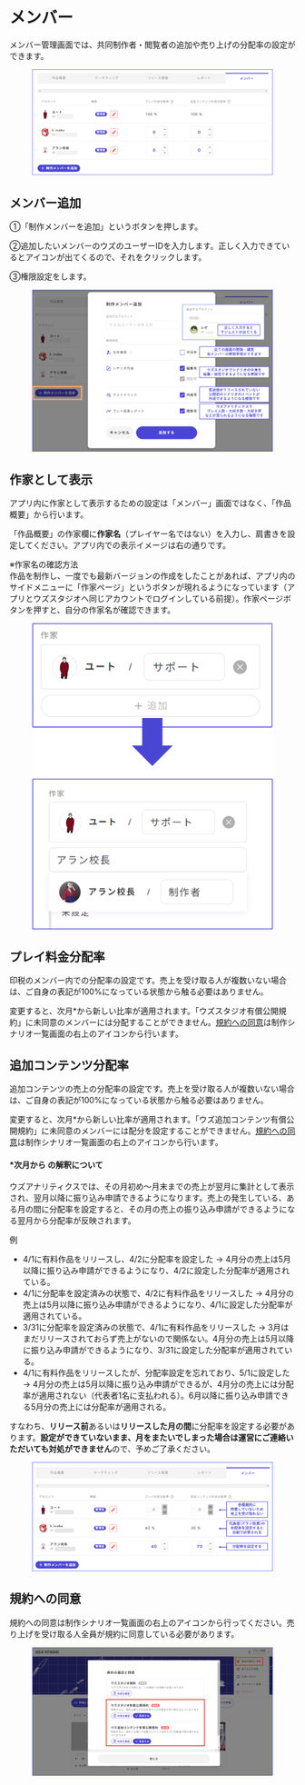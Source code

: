 # メンバー

メンバー管理画面では、共同制作者・閲覧者の追加や売り上げの分配率の設定ができます。

<figure><img src="../.gitbook/assets/image (104).png" alt=""><figcaption></figcaption></figure>



## メンバー追加

①「制作メンバーを追加」というボタンを押します。

②追加したいメンバーのウズのユーザーIDを入力します。正しく入力できているとアイコンが出てくるので、それをクリックします。

③権限設定をします。

<figure><img src="../.gitbook/assets/image (103).png" alt=""><figcaption></figcaption></figure>

## 作家として表示

アプリ内に作家として表示するための設定は「メンバー」画面ではなく、「作品概要」から行います。

「作品概要」の作家欄に**作家名**（プレイヤー名ではない）を入力し、肩書きを設定してください。アプリ内での表示イメージは右の通りです。

※作家名の確認方法\
作品を制作し、一度でも最新バージョンの作成をしたことがあれば、アプリ内のサイドメニューに「作家ページ」というボタンが現れるようになっています（アプリとウズスタジオへ同じアカウントでログインしている前提）。作家ページボタンを押すと、自分の作家名が確認できます。

<figure><img src="../.gitbook/assets/image.png" alt="" width="456"><figcaption></figcaption></figure>

## プレイ料金分配率

印税のメンバー内での分配率の設定です。売上を受け取る人が複数いない場合は、ご自身の表記が100%になっている状態から触る必要はありません。

変更すると、次月\*から新しい比率が適用されます。「ウズスタジオ有償公開規約」に未同意のメンバーには分配することができません。[規約への同意](author.md#heno)は制作シナリオ一覧画面の右上のアイコンから行います。

## 追加コンテンツ分配率

追加コンテンツの売上の分配率の設定です。売上を受け取る人が複数いない場合は、ご自身の表記が100%になっている状態から触る必要はありません。

変更すると、次月\*から新しい比率が適用されます。「ウズ追加コンテンツ有償公開規約」に未同意のメンバーには配分を設定することができません。[規約への同意](author.md#heno)は制作シナリオ一覧画面の右上のアイコンから行います。

#### \*次月から の解釈について

ウズアナリティクスでは、その月初め～月末までの売上が翌月に集計として表示され、翌月以降に振り込み申請できるようになります。売上の発生している、ある月の間に分配率を設定すると、その月の売上の振り込み申請ができるようになる翌月から分配率が反映されます。

例

* 4/1に有料作品をリリースし、4/2に分配率を設定した → 4月分の売上は5月以降に振り込み申請ができるようになり、4/2に設定した分配率が適用されている。
* 4/1に分配率を設定済みの状態で、4/2に有料作品をリリースした → 4月分の売上は5月以降に振り込み申請ができるようになり、4/1に設定した分配率が適用されている。
* 3/31に分配率を設定済みの状態で、4/1に有料作品をリリースした → 3月はまだリリースされておらず売上がないので関係ない。4月分の売上は5月以降に振り込み申請ができるようになり、3/31に設定した分配率が適用されている。
* 4/1に有料作品をリリースしたが、分配率設定を忘れており、5/1に設定した → 4月分の売上は5月以降に振り込み申請ができるが、4月分の売上には分配率が適用されない（代表者1名に支払われる）。6月以降に振り込み申請できる5月分の売上には分配率が適用される。

すなわち、**リリース前**あるいは**リリースした月の間**に分配率を設定する必要があります。**設定ができていないまま、月をまたいでしまった場合は運営にご連絡いただいても対処ができません**ので、予めご了承ください。

<figure><img src="../.gitbook/assets/分配率１.png" alt=""><figcaption></figcaption></figure>

## 規約への同意

規約への同意は制作シナリオ一覧画面の右上のアイコンから行ってください。売り上げを受け取る人全員が規約に同意している必要があります。

<figure><img src="../.gitbook/assets/image (102).png" alt=""><figcaption></figcaption></figure>
